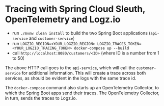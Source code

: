 # Tracing with Spring Cloud Sleuth, OpenTelemetry and Logz.io
 
- run `./mvnw clean install` to build the two Spring Boot applications (`api-service` and `customer-service`)
- run `LOGZIO_REGION=<YOUR_LOGZIO_REGION> LOGZIO_TRACES_TOKEN=<YOUR_LOGZIO_TRACING_TOKEN> docker-compose up --build`
- call `http://localhost:8080/customers/<ID>` (where ID is a number from 1 to 50)

The above HTTP call goes to the `api-service`, which will call the `customer-service` for additional information. This will create a trace across both services, as should be evident in the logs with the same trace id.

The `docker-compose` command also starts up an OpenTelemetry Collector, to which the Spring Boot apps send their traces. The OpenTelemetry Collector, in turn, sends the traces to Logz.io.
